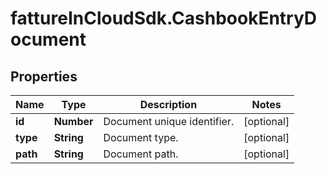 # fattureInCloudSdk.CashbookEntryDocument

## Properties

Name | Type | Description | Notes
------------ | ------------- | ------------- | -------------
**id** | **Number** | Document unique identifier. | [optional] 
**type** | **String** | Document type. | [optional] 
**path** | **String** | Document path. | [optional] 


